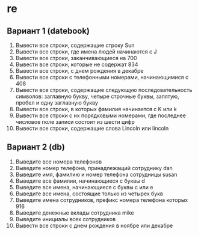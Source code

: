 # re

## Вариант 1 (datebook)

1. Вывести все строки, содержащие строку Sun
2. Вывести все строки, где имена людей начинаются с J
3. Вывести все строки, заканчивающиеся на 700
4. Вывести все строки, которые не содержат 834
5. Вывести все строки, с днем рождения в декабре
6. Вывести все строки с телефонными номерами, начинающимися с 408
7. Вывести все строки, содержащие следующую последовательность символов: заглавную букву, четыре строчные буквы, запятую, пробел и одну заглавную букву
8. Вывести все строки, в которых фамилия начинается с K или k
9. Вывести все строки с их порядковыми номерами, где последнее числовое поле записи состоит из шести цифр
10. Вывести все строки, содержащие слова Lincoln или lincoln

## Вариант 2 (db)

1. Выведите все номера телефонов
2. Выведите номер телефона, принадлежащий сотруднику dan
3. Выведите имя, фамилию и номер телефона сотрудницы susan
4. Выведите все фамилии, начинающиеся с буквы d
5. Выведите все имена, начинающиеся с буквы c или e
6. Выведите все имена, состоящие только из четырех букв
7. Выведите имена сотрудников, префикс номера телефона которых 916
8. Выведите денежные вклады сотрудника mike
9. Выведите инициалы всех сотрудников
10. Вывести все строки с днем рождения в ноябре или декабре
